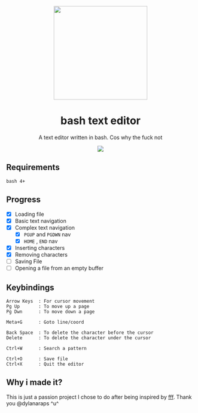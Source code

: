 
<p align="center"><img src="https://i.imgur.com/znrtFBA.png" width="250px"></p>
<h1 align="center">bash text editor</h1> <p
align="center">A text editor written in bash.
Cos why the fuck not</p>

<p align="center"><img src="https://imgur.com/0NXQVJw.png"></p>

## Requirements
```
bash 4+
```

## Progress

- [X] Loading file
- [X] Basic text navigation
- [X] Complex text navigation
  - [X] `PGUP` and `PGDWN` nav
  - [X] `HOME` , `END` nav
- [X] Inserting characters
- [X] Removing characters
- [ ] Saving File
- [ ] Opening a file from an empty buffer

## Keybindings
```
Arrow Keys  : For cursor movement
Pg Up       : To move up a page
Pg Dwn      : To move down a page

Meta+G      : Goto line/coord

Back Space  : To delete the character before the cursor
Delete      : To delete the character under the cursor

Ctrl+W      : Search a pattern

Ctrl+O      : Save file
Ctrl+X      : Quit the editor
```

## Why i made it?
This is just a passion project I chose to do after being inspired by [fff](https://github.com/dylanaraps/fff). Thank you @dylanaraps ^u^